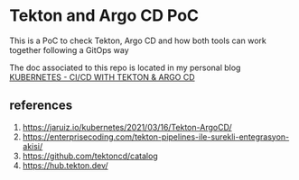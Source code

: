 # Tekton and Argo CD PoC

This is a PoC to check Tekton, Argo CD and how both tools can work together following a GitOps way

The doc associated to this repo is located in my personal blog [KUBERNETES - CI/CD WITH TEKTON & ARGO CD](https://jaruiz.io/kubernetes/2021/03/16/Tekton-ArgoCD/)


## references
1. https://jaruiz.io/kubernetes/2021/03/16/Tekton-ArgoCD/
2. https://enterprisecoding.com/tekton-pipelines-ile-surekli-entegrasyon-akisi/
3. https://github.com/tektoncd/catalog
4. https://hub.tekton.dev/